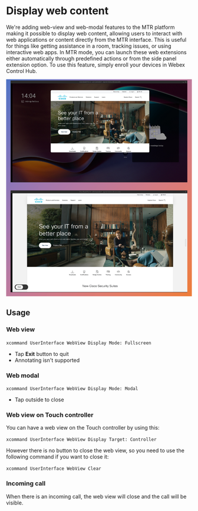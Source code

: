 # Display web content 

We're adding web-view and web-modal features to the MTR platform making it possible to display web content, allowing users to interact with web applications or content directly from the MTR interface.
This is useful for things like getting assistance in a room, tracking issues, or using interactive web apps. In MTR mode, you can launch these web extensions either automatically through predefined actions or from the side panel extension option. To use this feature, simply enroll your devices in Webex Control Hub.

<img src="/doc/images/MTR/WebView.png" width="600"/>

## Usage
### Web view

`xcommand UserInterface WebView Display Mode: Fullscreen`

*    Tap **Exit** button to quit
*    Annotating isn't supported

### Web modal

`xcommand UserInterface WebView Display Mode: Modal`

*  Tap outside to close

### Web view on Touch controller

You can have a web view on the Touch controller by using this: 

`xcommand UserInterface WebView Display Target: Controller`

However there is no button to close the web view, so you need to use the following command if you want to close it: 

`xcommand UserInterface WebView Clear`

### Incoming call

When there is an incoming call, the web view will close and the call will be visible.

